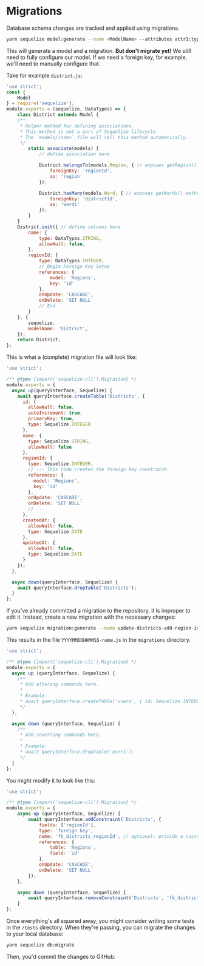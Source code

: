 # Migrations

Database schema changes are tracked and applied using migrations.

```zsh
yarn sequelize model:generate --name <ModelName> --attributes attr1:type ...
```

This will generate a model and a migration. **But don't migrate yet!** We still need to fully configure our model. If we need a foreign key, for example, we'll need to manually configure that.

Take for example `district.js`:

```javascript
'use strict';
const {
    Model
} = require('sequelize');
module.exports = (sequelize, DataTypes) => {
    class District extends Model {
    /**
     * Helper method for defining associations.
     * This method is not a part of Sequelize lifecycle.
     * The `models/index` file will call this method automatically.
     */
        static associate(models) {
            // define association here

            District.belongsTo(models.Region, { // exposes getRegion() method
                foreignKey: 'regionId',
                as: 'region'
            });

            District.hasMany(models.Ward, { // exposes getWards() method
                foreignKey: 'districtId',
                as: 'wards'
            });
        }
    }
    District.init({ // define columns here
        name: { 
            type: DataTypes.STRING,
            allowNull: false,
        },
        regionId: {
            type: DataTypes.INTEGER,
            // Begin Foreign Key Setup
            references: { 
                model: 'Regions', 
                key: 'id'
            },
            onUpdate: 'CASCADE',
            onDelete: 'SET NULL'
            // End
        }
    }, {
        sequelize,
        modelName: 'District',
    });
    return District;
};
```

This is what a (complete) migration file will look like:

```javascript
'use strict';

/** @type {import('sequelize-cli').Migration} */
module.exports = {
  async up(queryInterface, Sequelize) {
    await queryInterface.createTable('Districts', {
      id: {
        allowNull: false,
        autoIncrement: true,
        primaryKey: true,
        type: Sequelize.INTEGER
      },
      name: {
        type: Sequelize.STRING,
        allowNull: false
      },
      regionId: {
        type: Sequelize.INTEGER,
        // --- This code creates the foreign key constraint.
        references: {
          model: 'Regions',
          key: 'id'
        },
        onUpdate: 'CASCADE',
        onDelete: 'SET NULL'
        // ---
      },
      createdAt: {
        allowNull: false,
        type: Sequelize.DATE
      },
      updatedAt: {
        allowNull: false,
        type: Sequelize.DATE
      }
    });
  },

  async down(queryInterface, Sequelize) {
    await queryInterface.dropTable('Districts');
  }
};
```

If you've already committed a migration to the repository, it is improper to edit it. Instead, create a new migration with the necessary changes:

```zsh
yarn sequelize migration:generate --name update-districts-add-region-id-foreign-key
```

This results in the file `YYYYMMDDHHMMSS-name.js` in the `migrations` directory.

```javascript
'use strict';

/** @type {import('sequelize-cli').Migration} */
module.exports = {
  async up (queryInterface, Sequelize) {
    /**
     * Add altering commands here.
     *
     * Example:
     * await queryInterface.createTable('users', { id: Sequelize.INTEGER });
     */
  },

  async down (queryInterface, Sequelize) {
    /**
     * Add reverting commands here.
     *
     * Example:
     * await queryInterface.dropTable('users');
     */
  }
};

```

You might modify it to look like this:

```javascript
'use strict';

/** @type {import('sequelize-cli').Migration} */
module.exports = {
    async up (queryInterface, Sequelize) {
        await queryInterface.addConstraint('Districts', {
            fields: ['regionId'],
            type: 'foreign key',
            name: 'fk_districts_regionId', // optional: provide a custom name for the constraint
            references: {
                table: 'Regions',
                field: 'id'
            },
            onUpdate: 'CASCADE',
            onDelete: 'SET NULL'
        });
    },

    async down (queryInterface, Sequelize) {
        await queryInterface.removeConstraint('Districts', 'fk_districts_regionId');
    }
};
```

Once everything's all squared away, you might consider writing some tests in the `/tests` directory. When they're passing, you can migrate the changes to your local database:

```zsh
yarn sequelize db:migrate
```

Then, you'd commit the changes to GitHub.
